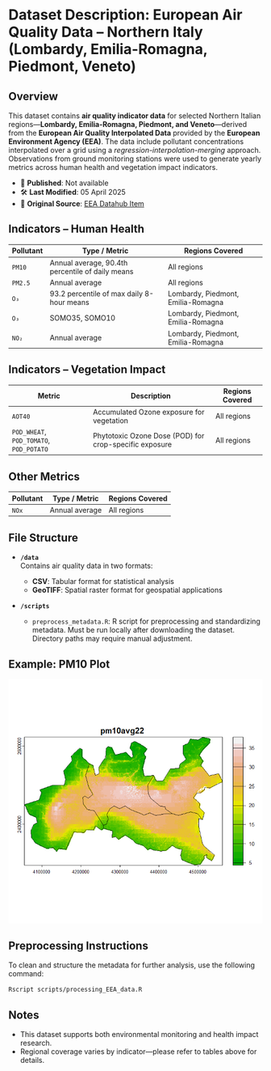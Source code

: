 # Dataset Description: European Air Quality Data – Northern Italy (Lombardy, Emilia-Romagna, Piedmont, Veneto)

## Overview

This dataset contains **air quality indicator data** for selected Northern Italian regions—**Lombardy, Emilia-Romagna, Piedmont, and Veneto**—derived from the **European Air Quality Interpolated Data** provided by the **European Environment Agency (EEA)**. The data include pollutant concentrations interpolated over a grid using a *regression-interpolation-merging* approach. Observations from ground monitoring stations were used to generate yearly metrics across human health and vegetation impact indicators.

- 📅 **Published**: Not available  
- 🛠 **Last Modified**: 05 April 2025  
- 🔗 **Original Source**: [EEA Datahub Item](https://www.eea.europa.eu/en/datahub/datahubitem-view/82700fbd-2953-467b-be0a-78a520c3a7ef)

## Indicators – Human Health

| Pollutant | Type / Metric                                           | Regions Covered                        |
|-----------|----------------------------------------------------------|----------------------------------------|
| `PM10`    | Annual average, 90.4th percentile of daily means         | All regions                            |
| `PM2.5`   | Annual average                                           | All regions                            |
| `O₃`      | 93.2 percentile of max daily 8-hour means                | Lombardy, Piedmont, Emilia-Romagna     |
| `O₃`      | SOMO35, SOMO10                                           | Lombardy, Piedmont, Emilia-Romagna     |
| `NO₂`     | Annual average                                           | Lombardy, Piedmont, Emilia-Romagna     |

## Indicators – Vegetation Impact

| Metric                     | Description                                 | Regions Covered                    |
|----------------------------|---------------------------------------------|------------------------------------|
| `AOT40`                    | Accumulated Ozone exposure for vegetation   | All regions                        |
| `POD_WHEAT`, `POD_TOMATO`, `POD_POTATO` | Phytotoxic Ozone Dose (POD) for crop-specific exposure | All regions |

## Other Metrics

| Pollutant | Type / Metric       | Regions Covered |
|-----------|----------------------|-----------------|
| `NOx`     | Annual average       | All regions     |

## File Structure

- **`/data`**  
  Contains air quality data in two formats:
  - **CSV**: Tabular format for statistical analysis
  - **GeoTIFF**: Spatial raster format for geospatial applications

- **`/scripts`**  
  - `preprocess_metadata.R`: R script for preprocessing and standardizing metadata. Must be run locally after downloading the dataset. Directory paths may require manual adjustment.

## Example: PM10 Plot

![PM10](Pm10_rasterPlot.png)

## Preprocessing Instructions

To clean and structure the metadata for further analysis, use the following command:

```bash
Rscript scripts/processing_EEA_data.R
```

## Notes

- This dataset supports both environmental monitoring and health impact research.
- Regional coverage varies by indicator—please refer to tables above for details.
